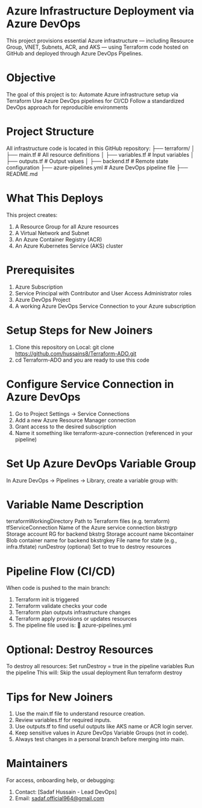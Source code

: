 # Azure Infrastructure Deployment via Azure DevOps
This project provisions essential Azure infrastructure — including Resource Group, VNET, Subnets, ACR, and AKS — using Terraform code hosted on GitHub and deployed through Azure DevOps Pipelines.

# Objective
The goal of this project is to:
Automate Azure infrastructure setup via Terraform
Use Azure DevOps pipelines for CI/CD
Follow a standardized DevOps approach for reproducible environments

# Project Structure
All infrastructure code is located in this GitHub repository:
├── terraform/
│   ├── main.tf              # All resource definitions
│   ├── variables.tf         # Input variables
│   ├── outputs.tf           # Output values
│   ├── backend.tf           # Remote state configuration
├── azure-pipelines.yml      # Azure DevOps pipeline file
├── README.md

# What This Deploys
This project creates:
1. A Resource Group for all Azure resources
2. A Virtual Network and Subnet
3. An Azure Container Registry (ACR)
4. An Azure Kubernetes Service (AKS) cluster

# Prerequisites
1. Azure Subscription
2. Service Principal with Contributor and User Access Administrator roles
3. Azure DevOps Project
4. A working Azure DevOps Service Connection to your Azure subscription

# Setup Steps for New Joiners

1. Clone this repository on Local: git clone https://github.com/hussains8/Terraform-ADO.git
2. cd Terraform-ADO and you are ready to use this code

# Configure Service Connection in Azure DevOps
1. Go to Project Settings → Service Connections
2. Add a new Azure Resource Manager connection
3. Grant access to the desired subscription
4. Name it something like terraform-azure-connection (referenced in your pipeline)

# Set Up Azure DevOps Variable Group
In Azure DevOps → Pipelines → Library, create a variable group with:

# Variable Name	Description
terraformWorkingDirectory	Path to Terraform files (e.g. terraform)
tfServiceConnection	Name of the Azure service connection
bkstrgrp	Storage account RG for backend
bkstrg	Storage account name
bkcontainer	Blob container name for backend
bkstrgkey	File name for state (e.g., infra.tfstate)
runDestroy (optional)	Set to true to destroy resources

# Pipeline Flow (CI/CD)
When code is pushed to the main branch:
1. Terraform init is triggered
2. Terraform validate checks your code
3. Terraform plan outputs infrastructure changes
4. Terraform apply provisions or updates resources
5. The pipeline file used is:
📄 azure-pipelines.yml

# Optional: Destroy Resources
To destroy all resources:
Set runDestroy = true in the pipeline variables
Run the pipeline
This will:
Skip the usual deployment
Run terraform destroy

# Tips for New Joiners
1. Use the main.tf file to understand resource creation.
2. Review variables.tf for required inputs.
3. Use outputs.tf to find useful outputs like AKS name or ACR login server.
4. Keep sensitive values in Azure DevOps Variable Groups (not in code).
5. Always test changes in a personal branch before merging into main.

# Maintainers
For access, onboarding help, or debugging:
1. Contact: [Sadaf Hussain - Lead DevOps]
2. Email: sadaf.official964@gmail.com

